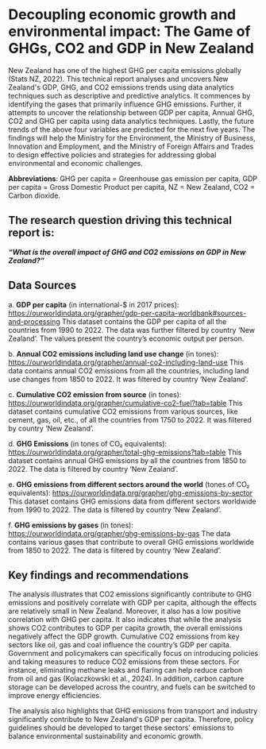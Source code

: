 
# Decoupling economic growth and environmental impact: The Game of GHGs, CO2 and GDP in New Zealand

  New Zealand has one of the highest GHG per capita emissions globally (Stats NZ, 2022). This technical report analyses and uncovers New Zealand's GDP, GHG, and CO2 emissions trends using data analytics techniques such as descriptive and predictive analytics. It commences by identifying the gases that primarily influence GHG emissions. Further, it attempts to uncover the relationship between GDP per capita, Annual GHG, CO2 and GHG per capita using data analytics techniques. Lastly, the future trends of the above four variables are predicted for the next five years. The findings will help the Ministry for the Environment, the Ministry of Business, Innovation and Employment, and the Ministry of Foreign Affairs and Trades to design effective policies and strategies for addressing global environmental and economic challenges. 


**Abbreviations**: GHG per capita = Greenhouse gas emission per capita, GDP per capita = Gross Domestic Product per capita, NZ = New Zealand, CO2 = Carbon dioxide. 


## The research question driving this technical report is: 


**_“What is the overall impact of GHG and CO2 emissions on GDP in New Zealand?”_**

## Data Sources

a.	**GDP per capita** (in international-$ in 2017 prices): https://ourworldindata.org/grapher/gdp-per-capita-worldbank#sources-and-processing 
This dataset contains the GDP per capita of all the countries from 1990 to 2022. The data was further filtered by country ‘New Zealand’. The values present the country’s economic output per person. 

b.	**Annual CO2 emissions including land use change** (in tones):
https://ourworldindata.org/grapher/annual-co2-including-land-use 
This data contains annual CO2 emissions from all the countries, including land use changes from 1850 to 2022. It was filtered by country ‘New Zealand’. 

c.	**Cumulative CO2 emission from source** (in tones):
https://ourworldindata.org/grapher/cumulative-co2-fuel?tab=table 
This dataset contains cumulative CO2 emissions from various sources, like cement, gas, oil, etc., of all the countries from 1750 to 2022. It was filtered by country ‘New Zealand’. 

d.	**GHG Emissions** (in tones of CO₂ equivalents):
https://ourworldindata.org/grapher/total-ghg-emissions?tab=table 
This dataset contains annual GHG emissions by all the countries from 1850 to 2022. The data is filtered by country ‘New Zealand’. 

e.	**GHG emissions from different sectors around the world** (tones of CO₂ equivalents):
https://ourworldindata.org/grapher/ghg-emissions-by-sector 
This dataset contains GHG emissions data from different sectors worldwide from 1990 to 2022. The data is filtered by country ‘New Zealand’.

f.	**GHG emissions by gases** (in tones):
https://ourworldindata.org/grapher/ghg-emissions-by-gas 
The data contains various gases that contribute to overall GHG emissions worldwide from 1850 to 2022. The data is filtered by country ‘New Zealand’. 



## Key findings and recommendations

  The analysis illustrates that CO2 emissions significantly contribute to GHG emissions and positively correlate with GDP per capita, although the effects are relatively small in New Zealand. Moreover, it also has a low positive correlation with GHG per capita. It also indicates that while the analysis shows CO2 contributes to GDP per capita growth, the overall emissions negatively affect the GDP growth. Cumulative CO2 emissions from key sectors like oil, gas and coal influence the country’s GDP per capita. Government and policymakers can specifically focus on introducing policies and taking measures to reduce CO2 emissions from these sectors. For instance, eliminating methane leaks and flaring can help reduce carbon from oil and gas (Kolaczkowski et al., 2024). In addition, carbon capture storage can be developed across the country, and fuels can be switched to improve energy efficiencies.

The analysis also highlights that GHG emissions from transport and industry significantly contribute to New Zealand's GDP per capita. Therefore, policy guidelines should be developed to target these sectors' emissions to balance environmental sustainability and economic growth. 

